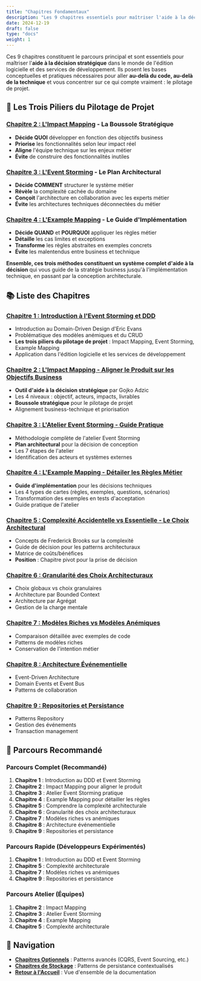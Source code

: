 ```yaml
---
title: "Chapitres Fondamentaux"
description: "Les 9 chapitres essentiels pour maîtriser l'aide à la décision stratégique avec DDD et API Platform"
date: 2024-12-19
draft: false
type: "docs"
weight: 1
---
```


Ces 9 chapitres constituent le parcours principal et sont essentiels pour maîtriser l'**aide à la décision stratégique** dans le monde de l'édition logicielle et des services de développement. Ils posent les bases conceptuelles et pratiques nécessaires pour aller **au-delà du code, au-delà de la technique** et vous concentrer sur ce qui compte vraiment : le pilotage de projet.

## 🎯 Les Trois Piliers du Pilotage de Projet

### [Chapitre 2 : L'Impact Mapping](/chapitres/fondamentaux/chapitre-02-impact-mapping/) - La Boussole Stratégique
- **Décide QUOI** développer en fonction des objectifs business
- **Priorise** les fonctionnalités selon leur impact réel
- **Aligne** l'équipe technique sur les enjeux métier
- **Évite** de construire des fonctionnalités inutiles

### [Chapitre 3 : L'Event Storming](/chapitres/fondamentaux/chapitre-03-atelier-event-storming/) - Le Plan Architectural
- **Décide COMMENT** structurer le système métier
- **Révèle** la complexité cachée du domaine
- **Conçoit** l'architecture en collaboration avec les experts métier
- **Évite** les architectures techniques déconnectées du métier

### [Chapitre 4 : L'Example Mapping](/chapitres/fondamentaux/chapitre-04-example-mapping/) - Le Guide d'Implémentation
- **Décide QUAND** et **POURQUOI** appliquer les règles métier
- **Détaille** les cas limites et exceptions
- **Transforme** les règles abstraites en exemples concrets
- **Évite** les malentendus entre business et technique

**Ensemble, ces trois méthodes constituent un système complet d'aide à la décision** qui vous guide de la stratégie business jusqu'à l'implémentation technique, en passant par la conception architecturale.

## 📚 Liste des Chapitres

### [Chapitre 1 : Introduction à l'Event Storming et DDD](/chapitres/fondamentaux/chapitre-01-introduction-event-storming-ddd/)
- Introduction au Domain-Driven Design d'Eric Evans
- Problématique des modèles anémiques et du CRUD
- **Les trois piliers du pilotage de projet** : Impact Mapping, Event Storming, Example Mapping
- Application dans l'édition logicielle et les services de développement

### [Chapitre 2 : L'Impact Mapping - Aligner le Produit sur les Objectifs Business](/chapitres/fondamentaux/chapitre-02-impact-mapping/)
- **Outil d'aide à la décision stratégique** par Gojko Adzic
- Les 4 niveaux : objectif, acteurs, impacts, livrables
- **Boussole stratégique** pour le pilotage de projet
- Alignement business-technique et priorisation

### [Chapitre 3 : L'Atelier Event Storming - Guide Pratique](/chapitres/fondamentaux/chapitre-03-atelier-event-storming/)
- Méthodologie complète de l'atelier Event Storming
- **Plan architectural** pour la décision de conception
- Les 7 étapes de l'atelier
- Identification des acteurs et systèmes externes

### [Chapitre 4 : L'Example Mapping - Détailer les Règles Métier](/chapitres/fondamentaux/chapitre-04-example-mapping/)
- **Guide d'implémentation** pour les décisions techniques
- Les 4 types de cartes (règles, exemples, questions, scénarios)
- Transformation des exemples en tests d'acceptation
- Guide pratique de l'atelier

### [Chapitre 5 : Complexité Accidentelle vs Essentielle - Le Choix Architectural](/chapitres/fondamentaux/chapitre-05-complexite-accidentelle-essentielle/)
- Concepts de Frederick Brooks sur la complexité
- Guide de décision pour les patterns architecturaux
- Matrice de coûts/bénéfices
- **Position** : Chapitre pivot pour la prise de décision

### [Chapitre 6 : Granularité des Choix Architecturaux](/chapitres/fondamentaux/chapitre-06-granularite-choix-architecturaux/)
- Choix globaux vs choix granulaires
- Architecture par Bounded Context
- Architecture par Agrégat
- Gestion de la charge mentale

### [Chapitre 7 : Modèles Riches vs Modèles Anémiques](/chapitres/fondamentaux/chapitre-07-modeles-riches-vs-anemiques/)
- Comparaison détaillée avec exemples de code
- Patterns de modèles riches
- Conservation de l'intention métier

### [Chapitre 8 : Architecture Événementielle](/chapitres/fondamentaux/chapitre-08-architecture-evenementielle/)
- Event-Driven Architecture
- Domain Events et Event Bus
- Patterns de collaboration

### [Chapitre 9 : Repositories et Persistance](/chapitres/fondamentaux/chapitre-09-repositories-persistance/)
- Patterns Repository
- Gestion des événements
- Transaction management

## 🎯 Parcours Recommandé

### Parcours Complet (Recommandé)
1. **Chapitre 1** : Introduction au DDD et Event Storming
2. **Chapitre 2** : Impact Mapping pour aligner le produit
3. **Chapitre 3** : Atelier Event Storming pratique
4. **Chapitre 4** : Example Mapping pour détailler les règles
5. **Chapitre 5** : Comprendre la complexité architecturale
6. **Chapitre 6** : Granularité des choix architecturaux
7. **Chapitre 7** : Modèles riches vs anémiques
8. **Chapitre 8** : Architecture événementielle
9. **Chapitre 9** : Repositories et persistance

### Parcours Rapide (Développeurs Expérimentés)
1. **Chapitre 1** : Introduction au DDD et Event Storming
2. **Chapitre 5** : Complexité architecturale
3. **Chapitre 7** : Modèles riches vs anémiques
4. **Chapitre 9** : Repositories et persistance

### Parcours Atelier (Équipes)
1. **Chapitre 2** : Impact Mapping
2. **Chapitre 3** : Atelier Event Storming
3. **Chapitre 4** : Example Mapping
4. **Chapitre 5** : Complexité architecturale

## 🔗 Navigation

- **[Chapitres Optionnels](/chapitres/optionnels/)** : Patterns avancés (CQRS, Event Sourcing, etc.)
- **[Chapitres de Stockage](/chapitres/stockage/)** : Patterns de persistance contextualisés
- **[Retour à l'Accueil](/)** : Vue d'ensemble de la documentation
